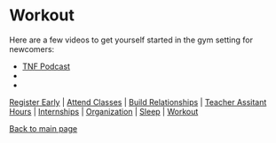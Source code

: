 # Workout




Here are a few videos to get yourself started in the gym setting for newcomers:
- [TNF Podcast](https://www.youtube.com/watch?v=0I4lB_owK6c)
- 
-



[Register Early](https://github.com/wardenevanMU/IT1600MarkdownFinal/blob/Master/Register.md) | 
[Attend Classes](https://github.com/wardenevanMU/IT1600MarkdownFinal/blob/Master/AttendClasses.md) | 
[Build Relationships](https://github.com/wardenevanMU/IT1600MarkdownFinal/blob/Master/BuildRelationships.md) |
[Teacher Assitant Hours](https://github.com/wardenevanMU/IT1600MarkdownFinal/blob/Master/TAHours.md) |
[Internships](https://github.com/wardenevanMU/IT1600MarkdownFinal/blob/Master/Internships.md) | 
[Organization](https://github.com/wardenevanMU/IT1600MarkdownFinal/blob/Master/Organization.md) | 
[Sleep](https://github.com/wardenevanMU/IT1600MarkdownFinal/blob/Master/Sleep.md) | 
[Workout](https://github.com/wardenevanMU/IT1600MarkdownFinal/blob/Master/Workout.md)
<br/> 

[Back to main page](https://github.com/wardenevanMU/IT1600MarkdownFinal/blob/Master/README.md)
